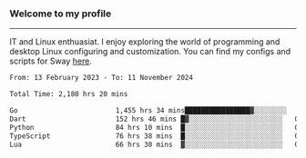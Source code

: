 ### Welcome to my profile

---

IT and Linux enthuasiat. I enjoy exploring the world of programming and desktop Linux configuring and customization. You can find my configs and scripts for Sway [here](https://github.com/uroborosq/mess-of-linux-configurations).

<!-- <div display="block">
 	<img align="left" width="48%" alt="isocalendar" src=".github/metrics/isocalendar_metrics.svg" />
	<img align="center" width="48%" alt="contributions" src=".github/metrics/contributions_metrics.svg" />
	<img align="center" alt="languages" src=".github/metrics/languages_metrics.svg" />
</div> -->

<!-- ![](https://komarev.com/ghpvc/?username=uroborosq&color=success&style=flat-square) -->
<!-- [](https://img.shields.io/github/last-commit/uroborosq/uroborosq?label=Profile%20updated&style=flat-square) -->

<!--START_SECTION:waka-->

```txt
From: 13 February 2023 - To: 11 November 2024

Total Time: 2,180 hrs 20 mins

Go                        1,455 hrs 34 mins████████████████▓░░░░░░░░   66.06 %
Dart                      152 hrs 46 mins █▓░░░░░░░░░░░░░░░░░░░░░░░   06.93 %
Python                    84 hrs 10 mins  █░░░░░░░░░░░░░░░░░░░░░░░░   03.82 %
TypeScript                76 hrs 38 mins  █░░░░░░░░░░░░░░░░░░░░░░░░   03.48 %
Lua                       66 hrs 30 mins  ▓░░░░░░░░░░░░░░░░░░░░░░░░   03.02 %
```

<!--END_SECTION:waka-->
